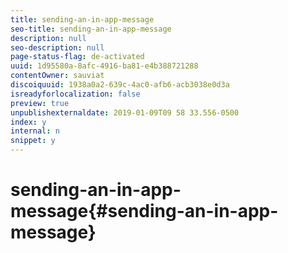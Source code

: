 ```yaml
---
title: sending-an-in-app-message
seo-title: sending-an-in-app-message
description: null
seo-description: null
page-status-flag: de-activated
uuid: 1d95580a-8afc-4916-ba81-e4b388721288
contentOwner: sauviat
discoiquuid: 1938a0a2-639c-4ac0-afb6-acb3038e0d3a
isreadyforlocalization: false
preview: true
unpublishexternaldate: 2019-01-09T09 58 33.556-0500
index: y
internal: n
snippet: y
---
```


# sending-an-in-app-message{#sending-an-in-app-message}

